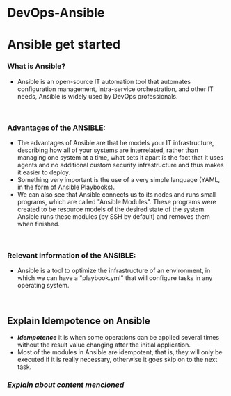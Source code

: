 # DevOps-Ansible

# Ansible get started

 ### **What is Ansible?**
-  Ansible is an open-source IT automation tool that automates configuration management, intra-service orchestration, and other IT needs, Ansible is widely used by DevOps professionals.

<br>

 ### **Advantages of the ANSIBLE:**
-  The advantages of Ansible are that he models your IT infrastructure, describing how all of your systems are interrelated, rather than managing one system at a time, what sets it apart is the fact that it uses agents and no additional custom security infrastructure and thus makes it easier to deploy.
- Something very important is the use of a very simple language (YAML, in the form of Ansible Playbooks).
- We can also see that Ansible connects us to its nodes and runs small programs, which are called "Ansible Modules". These programs were created to be resource models of the desired state of the system. Ansible runs these modules (by SSH by default) and removes them when finished.

<br>

### **Relevant information of the ANSIBLE:**
- Ansible is a tool to optimize the infrastructure of an environment, in which we can have a "playbook.yml" that will configure tasks in any operating system.

<br>

## **Explain Idempotence on Ansible**
- ***Idempotence*** it is when some operations can be applied several times without the result value changing after the initial application.
- Most of the modules in Ansible are idempotent, that is, they will only be executed if it is really necessary, otherwise it goes skip on to the next task.

### ***Explain about content mencioned***
